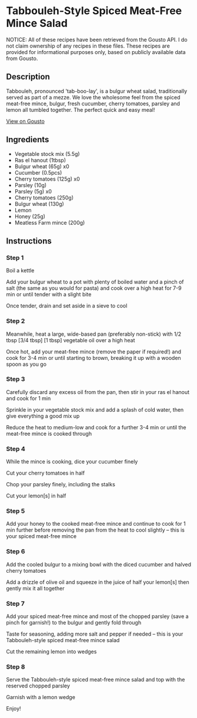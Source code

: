 # Tabbouleh-Style Spiced Meat-Free Mince Salad

NOTICE: All of these recipes have been retrieved from the Gousto API. I do not claim ownership of any recipes in these files. These recipes are provided for informational purposes only, based on publicly available data from Gousto.

## Description

Tabbouleh, pronounced 'tab-boo-lay', is a bulgur wheat salad, traditionally served as part of a mezze. We love the wholesome feel from the spiced meat-free mince, bulgur, fresh cucumber, cherry tomatoes, parsley and lemon all tumbled together. The perfect quick and easy meal!

[View on Gousto](https://www.gousto.co.uk/recipes/cookbook/tabbouleh-style-meat-free-mince-bulgur-salad)

## Ingredients

- Vegetable stock mix (5.5g)
- Ras el hanout (1tbsp)
- Bulgur wheat (65g) x0
- Cucumber (0.5pcs)
- Cherry tomatoes (125g) x0
- Parsley (10g)
- Parsley (5g) x0
- Cherry tomatoes (250g)
- Bulgur wheat (130g)
- Lemon
- Honey (25g)
- Meatless Farm mince (200g)

## Instructions


### Step 1

Boil a kettle

Add your bulgur wheat to a pot with plenty of boiled water and a pinch of salt (the same as you would for pasta) and cook over a high heat for 7-9 min or until tender with a slight bite

Once tender, drain and set aside in a sieve to cool


### Step 2

Meanwhile, heat a large, wide-based pan (preferably non-stick) with 1/2 tbsp <span class="text-purple">[3/4 tbsp]</span> <span class="text-danger">[1 tbsp]</span> vegetable oil over a high heat

Once hot, add your meat-free mince (remove the paper if required!) and cook for 3-4 min or until starting to brown, breaking it up with a wooden spoon as you go


### Step 3

Carefully discard any excess oil from the pan, then stir in your ras el hanout and cook for 1 min

Sprinkle in your vegetable stock mix and add a splash of cold water, then give everything a good mix up

Reduce the heat to medium-low and cook for a further 3-4 min or until the meat-free mince is cooked through


### Step 4

While the mince is cooking, dice your cucumber finely

Cut your cherry tomatoes in half

Chop your parsley finely, including the stalks

Cut your lemon[s] in half


### Step 5

Add your honey to the cooked meat-free mince and continue to cook for 1 min further before removing the pan from the heat to cool slightly – this is your spiced meat-free mince


### Step 6

Add the cooled bulgur to a mixing bowl with the diced cucumber and halved cherry tomatoes

Add a drizzle of olive oil and squeeze in the juice of half your lemon[s] then gently mix it all together


### Step 7

Add your spiced meat-free mince and most of the chopped parsley (save a pinch for garnish!) to the bulgur and gently fold through

Taste for seasoning, adding more salt and pepper if needed – this is your Tabbouleh-style spiced meat-free mince salad

Cut the remaining lemon into wedges

### Step 8

Serve the Tabbouleh-style spiced meat-free mince salad and top with the reserved chopped parsley

Garnish with a lemon wedge

Enjoy!


